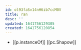 ```yaml
---
id: ol93faSv14nH6ib7ccM0V
title: ran
desc: ''
updated: 1641756129305
created: 1641756120854
---
```




- [[p.instanceOf]] [[pc.Shapow]]
